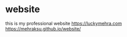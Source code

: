 # website
this is my professional website
https://luckymehra.com
https://mehraksu.github.io/website/